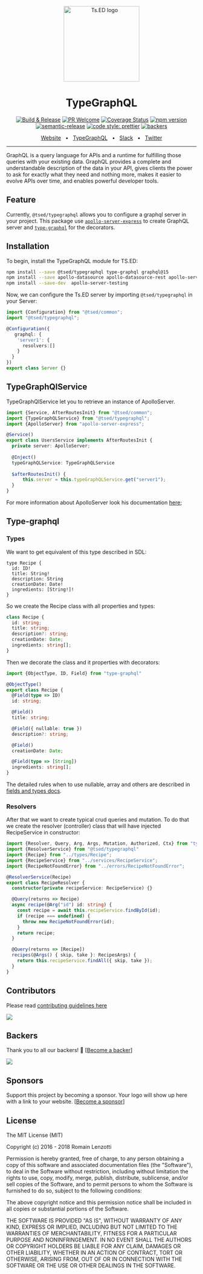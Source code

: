 <p style="text-align: center" align="center">
 <a href="https://tsed.io" target="_blank"><img src="https://tsed.io/tsed-og.png" width="200" alt="Ts.ED logo"/></a>
</p>

<div align="center">

   <h1>TypeGraphQL</h1>

[![Build & Release](https://github.com/tsedio/tsed/workflows/Build%20&%20Release/badge.svg)](https://github.com/tsedio/tsed/actions?query=workflow%3A%22Build+%26+Release%22)
[![PR Welcome](https://img.shields.io/badge/PRs-welcome-brightgreen.svg)](https://github.com/tsedio/tsed/blob/master/CONTRIBUTING.md)
[![Coverage Status](https://coveralls.io/repos/github/tsedio/tsed/badge.svg?branch=production)](https://coveralls.io/github/tsedio/tsed?branch=production)
[![npm version](https://badge.fury.io/js/%40tsed%2Fcommon.svg)](https://badge.fury.io/js/%40tsed%2Fcommon)
[![semantic-release](https://img.shields.io/badge/%20%20%F0%9F%93%A6%F0%9F%9A%80-semantic--release-e10079.svg)](https://github.com/semantic-release/semantic-release)
[![code style: prettier](https://img.shields.io/badge/code_style-prettier-ff69b4.svg?style=flat-square)](https://github.com/prettier/prettier)
[![backers](https://opencollective.com/tsed/tiers/badge.svg)](https://opencollective.com/tsed)

</div>

<div align="center">
  <a href="https://tsed.io/">Website</a>
  <span>&nbsp;&nbsp;•&nbsp;&nbsp;</span>
  <a href="https://tsed.io/tutorials/graphql.html">TypeGraphQL</a>
  <span>&nbsp;&nbsp;•&nbsp;&nbsp;</span>
  <a href="https://api.tsed.io/rest/slack/tsedio/tsed">Slack</a>
  <span>&nbsp;&nbsp;•&nbsp;&nbsp;</span>
  <a href="https://twitter.com/TsED_io">Twitter</a>
</div>

<hr />

GraphQL is a query language for APIs and a runtime for fulfilling those queries with your existing data. GraphQL provides a complete and understandable description of the data in your API, gives clients the power to ask for exactly what they need and nothing more, makes it easier to evolve APIs over time, and enables powerful developer tools.

## Feature

Currently, `@tsed/typegraphql` allows you to configure a graphql server in your project.
This package use [`apollo-server-express`](https://www.apollographql.com/docs/apollo-server/api/apollo-server.html) to create GraphQL server and [`type-graphql`](https://19majkel94.github.io/type-graphql/)
for the decorators.

## Installation

To begin, install the TypeGraphQL module for TS.ED:
```bash
npm install --save @tsed/typegraphql type-graphql graphql@15
npm install --save apollo-datasource apollo-datasource-rest apollo-server-express
npm install --save-dev  apollo-server-testing
```

Now, we can configure the Ts.ED server by importing `@tsed/typegraphql` in your Server:

```typescript
import {Configuration} from "@tsed/common";
import "@tsed/typegraphql"; 

@Configuration({
   graphql: {
    'server1': {
      resolvers:[]
    }
  }
})
export class Server {}
```

## TypeGraphQlService

TypeGraphQlService let you to retrieve an instance of ApolloServer.

```typescript
import {Service, AfterRoutesInit} from "@tsed/common";
import {TypeGraphQLService} from "@tsed/typegraphql";
import {ApolloServer} from "apollo-server-express";

@Service()
export class UsersService implements AfterRoutesInit {
  private server: ApolloServer;
  
  @Inject()
  typeGraphQLService: TypeGraphQLService
  
  $afterRoutesInit() {
      this.server = this.typeGraphQLService.get("server1");
  }
}
```

For more information about ApolloServer look his documentation [here](https://www.apollographql.com/docs/apollo-server/api/apollo-server.html);

## Type-graphql
### Types

We want to get equivalent of this type described in SDL:

```
type Recipe {
  id: ID!
  title: String!
  description: String
  creationDate: Date!
  ingredients: [String!]!
}
```

So we create the Recipe class with all properties and types:

```typescript
class Recipe {
  id: string;
  title: string;
  description?: string;
  creationDate: Date;
  ingredients: string[];
}
```

Then we decorate the class and it properties with decorators:

```typescript
import {ObjectType, ID, Field} from "type-graphql"

@ObjectType()
export class Recipe {
  @Field(type => ID)
  id: string;

  @Field()
  title: string;

  @Field({ nullable: true })
  description?: string;

  @Field()
  creationDate: Date;

  @Field(type => [String])
  ingredients: string[];
}
```
The detailed rules when to use nullable, array and others are described in [fields and types docs](https://19majkel94.github.io/type-graphql/docs/types-and-fields.html).

###  Resolvers

After that we want to create typical crud queries and mutation. To do that we create the resolver (controller) class that will have injected RecipeService in constructor:

```typescript
import {Resolver, Query, Arg, Args, Mutation, Authorized, Ctx} from "type-graphql";
import {ResolverService} from "@tsed/typegraphql"
import {Recipe} from "../types/Recipe";
import {RecipeService} from "../services/RecipeService";
import {RecipeNotFoundError} from "../errors/RecipeNotFoundError";

@ResolverService(Recipe)
export class RecipeResolver {
  constructor(private recipeService: RecipeService) {}

  @Query(returns => Recipe)
  async recipe(@Arg("id") id: string) {
    const recipe = await this.recipeService.findById(id);
    if (recipe === undefined) {
      throw new RecipeNotFoundError(id);
    }
    return recipe;
  }

  @Query(returns => [Recipe])
  recipes(@Args() { skip, take }: RecipesArgs) {
    return this.recipeService.findAll({ skip, take });
  }
}
```

## Contributors
Please read [contributing guidelines here](https://tsed.io/CONTRIBUTING.html)

<a href="https://github.com/tsedio/ts-express-decorators/graphs/contributors"><img src="https://opencollective.com/tsed/contributors.svg?width=890" /></a>


## Backers

Thank you to all our backers! 🙏 [[Become a backer](https://opencollective.com/tsed#backer)]

<a href="https://opencollective.com/tsed#backers" target="_blank"><img src="https://opencollective.com/tsed/backers.svg?width=890"></a>


## Sponsors

Support this project by becoming a sponsor. Your logo will show up here with a link to your website. [[Become a sponsor](https://opencollective.com/tsed#sponsor)]

## License

The MIT License (MIT)

Copyright (c) 2016 - 2018 Romain Lenzotti

Permission is hereby granted, free of charge, to any person obtaining a copy of this software and associated documentation files (the "Software"), to deal in the Software without restriction, including without limitation the rights to use, copy, modify, merge, publish, distribute, sublicense, and/or sell copies of the Software, and to permit persons to whom the Software is furnished to do so, subject to the following conditions:

The above copyright notice and this permission notice shall be included in all copies or substantial portions of the Software.

THE SOFTWARE IS PROVIDED "AS IS", WITHOUT WARRANTY OF ANY KIND, EXPRESS OR IMPLIED, INCLUDING BUT NOT LIMITED TO THE WARRANTIES OF MERCHANTABILITY, FITNESS FOR A PARTICULAR PURPOSE AND NONINFRINGEMENT. IN NO EVENT SHALL THE AUTHORS OR COPYRIGHT HOLDERS BE LIABLE FOR ANY CLAIM, DAMAGES OR OTHER LIABILITY, WHETHER IN AN ACTION OF CONTRACT, TORT OR OTHERWISE, ARISING FROM, OUT OF OR IN CONNECTION WITH THE SOFTWARE OR THE USE OR OTHER DEALINGS IN THE SOFTWARE.
